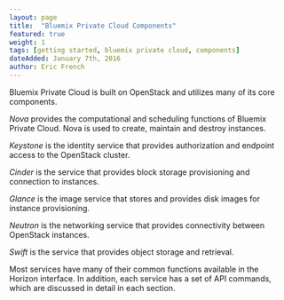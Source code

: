 ```yaml
---
layout: page
title:  "Bluemix Private Cloud Components"
featured: true
weight: 1
tags: [getting started, bluemix private cloud, components]
dateAdded: January 7th, 2016
author: Eric French
---
```


Bluemix Private Cloud is built on OpenStack and utilizes many of its core components.

_Nova_ provides the computational and scheduling functions of Bluemix Private Cloud.  Nova is used to create, maintain and destroy instances.

_Keystone_ is the identity service that provides authorization and endpoint access to the OpenStack cluster.

_Cinder_ is the service that provides block storage provisioning and connection to instances.

_Glance_ is the image service that stores and provides disk images for instance provisioning.

_Neutron_ is the networking service that provides connectivity between OpenStack instances.

_Swift_ is the service that provides object storage and retrieval.

Most services have many of their common functions available in the Horizon interface.  In addition, each service has a set of API commands, which are discussed in detail in each section.
